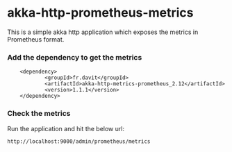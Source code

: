 # akka-http-prometheus-metrics
This is a simple akka http application which exposes the metrics in Prometheus format.

### Add the dependency to get the metrics
```
    <dependency>
            <groupId>fr.davit</groupId>
            <artifactId>akka-http-metrics-prometheus_2.12</artifactId>
            <version>1.1.1</version>
    </dependency>
 ```
    
 ### Check the metrics
 Run the application and hit the below url:
 ```  
 http://localhost:9000/admin/prometheus/metrics
 
  ```
